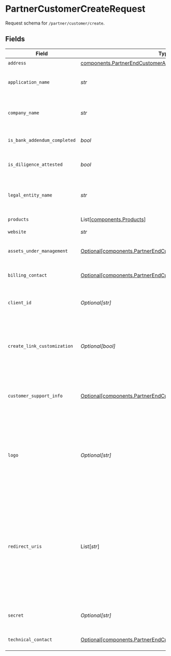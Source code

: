 # PartnerCustomerCreateRequest

Request schema for `/partner/customer/create`.


## Fields

| Field                                                                                                                                                                                                                                                                                                                                                                                                                                                                                                                                                                                  | Type                                                                                                                                                                                                                                                                                                                                                                                                                                                                                                                                                                                   | Required                                                                                                                                                                                                                                                                                                                                                                                                                                                                                                                                                                               | Description                                                                                                                                                                                                                                                                                                                                                                                                                                                                                                                                                                            |
| -------------------------------------------------------------------------------------------------------------------------------------------------------------------------------------------------------------------------------------------------------------------------------------------------------------------------------------------------------------------------------------------------------------------------------------------------------------------------------------------------------------------------------------------------------------------------------------- | -------------------------------------------------------------------------------------------------------------------------------------------------------------------------------------------------------------------------------------------------------------------------------------------------------------------------------------------------------------------------------------------------------------------------------------------------------------------------------------------------------------------------------------------------------------------------------------- | -------------------------------------------------------------------------------------------------------------------------------------------------------------------------------------------------------------------------------------------------------------------------------------------------------------------------------------------------------------------------------------------------------------------------------------------------------------------------------------------------------------------------------------------------------------------------------------- | -------------------------------------------------------------------------------------------------------------------------------------------------------------------------------------------------------------------------------------------------------------------------------------------------------------------------------------------------------------------------------------------------------------------------------------------------------------------------------------------------------------------------------------------------------------------------------------- |
| `address`                                                                                                                                                                                                                                                                                                                                                                                                                                                                                                                                                                              | [components.PartnerEndCustomerAddress](../../models/components/partnerendcustomeraddress.md)                                                                                                                                                                                                                                                                                                                                                                                                                                                                                           | :heavy_check_mark:                                                                                                                                                                                                                                                                                                                                                                                                                                                                                                                                                                     | The end customer's address.                                                                                                                                                                                                                                                                                                                                                                                                                                                                                                                                                            |
| `application_name`                                                                                                                                                                                                                                                                                                                                                                                                                                                                                                                                                                     | *str*                                                                                                                                                                                                                                                                                                                                                                                                                                                                                                                                                                                  | :heavy_check_mark:                                                                                                                                                                                                                                                                                                                                                                                                                                                                                                                                                                     | The name of the end customer's application. This will be shown to end users when they go through the Plaid Link flow.                                                                                                                                                                                                                                                                                                                                                                                                                                                                  |
| `company_name`                                                                                                                                                                                                                                                                                                                                                                                                                                                                                                                                                                         | *str*                                                                                                                                                                                                                                                                                                                                                                                                                                                                                                                                                                                  | :heavy_check_mark:                                                                                                                                                                                                                                                                                                                                                                                                                                                                                                                                                                     | The company name of the end customer being created. This will be used to display the end customer in the Plaid Dashboard. It will not be shown to end users.                                                                                                                                                                                                                                                                                                                                                                                                                           |
| `is_bank_addendum_completed`                                                                                                                                                                                                                                                                                                                                                                                                                                                                                                                                                           | *bool*                                                                                                                                                                                                                                                                                                                                                                                                                                                                                                                                                                                 | :heavy_check_mark:                                                                                                                                                                                                                                                                                                                                                                                                                                                                                                                                                                     | Denotes whether the partner has forwarded the Plaid bank addendum to the end customer.                                                                                                                                                                                                                                                                                                                                                                                                                                                                                                 |
| `is_diligence_attested`                                                                                                                                                                                                                                                                                                                                                                                                                                                                                                                                                                | *bool*                                                                                                                                                                                                                                                                                                                                                                                                                                                                                                                                                                                 | :heavy_check_mark:                                                                                                                                                                                                                                                                                                                                                                                                                                                                                                                                                                     | Denotes whether or not the partner has completed attestation of diligence for the end customer to be created.                                                                                                                                                                                                                                                                                                                                                                                                                                                                          |
| `legal_entity_name`                                                                                                                                                                                                                                                                                                                                                                                                                                                                                                                                                                    | *str*                                                                                                                                                                                                                                                                                                                                                                                                                                                                                                                                                                                  | :heavy_check_mark:                                                                                                                                                                                                                                                                                                                                                                                                                                                                                                                                                                     | The end customer's legal name. This will be shared with financial institutions as part of the OAuth registration process. It will not be shown to end users.                                                                                                                                                                                                                                                                                                                                                                                                                           |
| `products`                                                                                                                                                                                                                                                                                                                                                                                                                                                                                                                                                                             | List[[components.Products](../../models/components/products.md)]                                                                                                                                                                                                                                                                                                                                                                                                                                                                                                                       | :heavy_check_mark:                                                                                                                                                                                                                                                                                                                                                                                                                                                                                                                                                                     | The products to be enabled for the end customer.                                                                                                                                                                                                                                                                                                                                                                                                                                                                                                                                       |
| `website`                                                                                                                                                                                                                                                                                                                                                                                                                                                                                                                                                                              | *str*                                                                                                                                                                                                                                                                                                                                                                                                                                                                                                                                                                                  | :heavy_check_mark:                                                                                                                                                                                                                                                                                                                                                                                                                                                                                                                                                                     | The end customer's website.                                                                                                                                                                                                                                                                                                                                                                                                                                                                                                                                                            |
| `assets_under_management`                                                                                                                                                                                                                                                                                                                                                                                                                                                                                                                                                              | [Optional[components.PartnerEndCustomerAssetsUnderManagement]](../../models/components/partnerendcustomerassetsundermanagement.md)                                                                                                                                                                                                                                                                                                                                                                                                                                                     | :heavy_minus_sign:                                                                                                                                                                                                                                                                                                                                                                                                                                                                                                                                                                     | Assets under management for the given end customer. Required for end customers with monthly service commitments.                                                                                                                                                                                                                                                                                                                                                                                                                                                                       |
| `billing_contact`                                                                                                                                                                                                                                                                                                                                                                                                                                                                                                                                                                      | [Optional[components.PartnerEndCustomerBillingContact]](../../models/components/partnerendcustomerbillingcontact.md)                                                                                                                                                                                                                                                                                                                                                                                                                                                                   | :heavy_minus_sign:                                                                                                                                                                                                                                                                                                                                                                                                                                                                                                                                                                     | The billing contact for the end customer. Defaults to partner's billing contact if omitted.                                                                                                                                                                                                                                                                                                                                                                                                                                                                                            |
| `client_id`                                                                                                                                                                                                                                                                                                                                                                                                                                                                                                                                                                            | *Optional[str]*                                                                                                                                                                                                                                                                                                                                                                                                                                                                                                                                                                        | :heavy_minus_sign:                                                                                                                                                                                                                                                                                                                                                                                                                                                                                                                                                                     | Your Plaid API `client_id`. The `client_id` is required and may be provided either in the `PLAID-CLIENT-ID` header or as part of a request body.                                                                                                                                                                                                                                                                                                                                                                                                                                       |
| `create_link_customization`                                                                                                                                                                                                                                                                                                                                                                                                                                                                                                                                                            | *Optional[bool]*                                                                                                                                                                                                                                                                                                                                                                                                                                                                                                                                                                       | :heavy_minus_sign:                                                                                                                                                                                                                                                                                                                                                                                                                                                                                                                                                                     | If `true`, the end customer's default Link customization will be set to match the partner's. You can always change the end customer's Link customization in the Plaid Dashboard. See the [Link Customization docs](https://plaid.com/docs/link/customization/) for more information.                                                                                                                                                                                                                                                                                                   |
| `customer_support_info`                                                                                                                                                                                                                                                                                                                                                                                                                                                                                                                                                                | [Optional[components.PartnerEndCustomerCustomerSupportInfo]](../../models/components/partnerendcustomercustomersupportinfo.md)                                                                                                                                                                                                                                                                                                                                                                                                                                                         | :heavy_minus_sign:                                                                                                                                                                                                                                                                                                                                                                                                                                                                                                                                                                     | This information is public. Users of your app will see this information when managing connections between your app and their bank accounts in Plaid Portal. Defaults to partner's customer support info if omitted.                                                                                                                                                                                                                                                                                                                                                                    |
| `logo`                                                                                                                                                                                                                                                                                                                                                                                                                                                                                                                                                                                 | *Optional[str]*                                                                                                                                                                                                                                                                                                                                                                                                                                                                                                                                                                        | :heavy_minus_sign:                                                                                                                                                                                                                                                                                                                                                                                                                                                                                                                                                                     | Base64-encoded representation of the end customer's logo. Must be a PNG of size 1024x1024 under 4MB. The logo will be shared with financial institutions and shown to the end user during Link flows. A logo is required if `create_link_customization` is `true`. If `create_link_customization` is `false` and the logo is omitted, a stock logo will be used.                                                                                                                                                                                                                       |
| `redirect_uris`                                                                                                                                                                                                                                                                                                                                                                                                                                                                                                                                                                        | List[*str*]                                                                                                                                                                                                                                                                                                                                                                                                                                                                                                                                                                            | :heavy_minus_sign:                                                                                                                                                                                                                                                                                                                                                                                                                                                                                                                                                                     | A list of URIs indicating the destination(s) where a user can be forwarded after completing the Link flow; used to support OAuth authentication flows when launching Link in the browser or via a webview. URIs should not contain any query parameters. When used in Production or Development, URIs must use https. To specify any subdomain, use `*` as a wildcard character, e.g. `https://*.example.com/oauth.html`. To modify redirect URIs for an end customer after creating them, go to the end customer's [API page](https://dashboard.plaid.com/team/api) in the Dashboard. |
| `secret`                                                                                                                                                                                                                                                                                                                                                                                                                                                                                                                                                                               | *Optional[str]*                                                                                                                                                                                                                                                                                                                                                                                                                                                                                                                                                                        | :heavy_minus_sign:                                                                                                                                                                                                                                                                                                                                                                                                                                                                                                                                                                     | Your Plaid API `secret`. The `secret` is required and may be provided either in the `PLAID-SECRET` header or as part of a request body.                                                                                                                                                                                                                                                                                                                                                                                                                                                |
| `technical_contact`                                                                                                                                                                                                                                                                                                                                                                                                                                                                                                                                                                    | [Optional[components.PartnerEndCustomerTechnicalContact]](../../models/components/partnerendcustomertechnicalcontact.md)                                                                                                                                                                                                                                                                                                                                                                                                                                                               | :heavy_minus_sign:                                                                                                                                                                                                                                                                                                                                                                                                                                                                                                                                                                     | The technical contact for the end customer. Defaults to partner's technical contact if omitted.                                                                                                                                                                                                                                                                                                                                                                                                                                                                                        |